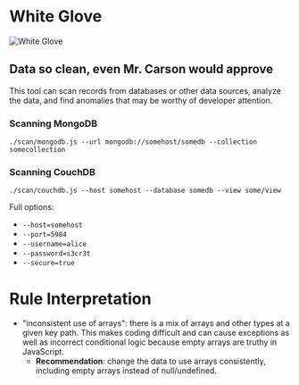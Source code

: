 # White Glove

![White Glove](http://newimages.bwwstatic.com/upload10/658369/molesley-wears-white-gloves.jpg)

## Data so clean, even Mr. Carson would approve

This tool can scan records from databases or other data sources, analyze the data, and find anomalies that may be worthy of developer attention.

### Scanning MongoDB

`./scan/mongodb.js --url mongodb://somehost/somedb --collection somecollection`

### Scanning CouchDB

`./scan/couchdb.js --host somehost --database somedb --view some/view`

Full options:

- `--host=somehost`
- `--port=5984`
- `--username=alice`
- `--password=s3cr3t`
- `--secure=true`

# Rule Interpretation

- "inconsistent use of arrays": there is a mix of arrays and other types at a given key path. This makes coding difficult and can cause exceptions as well as incorrect conditional logic because empty arrays are truthy in JavaScript.
  - **Recommendation**: change the data to use arrays consistently, including empty arrays instead of null/undefined.
